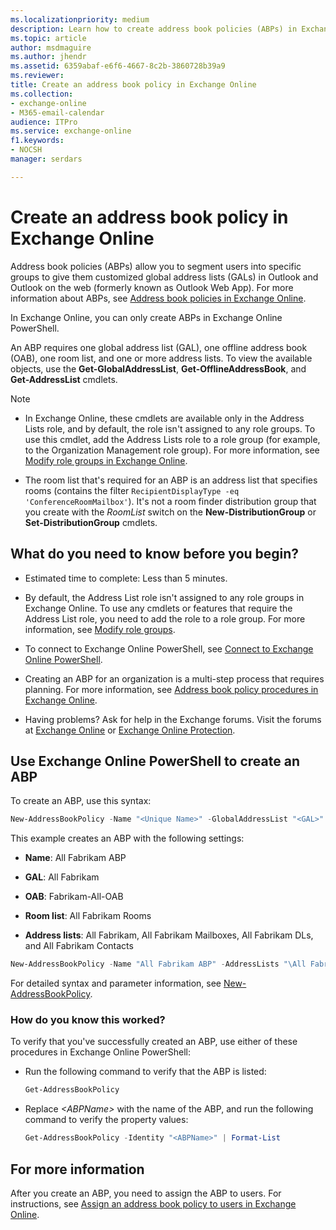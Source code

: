 ```yaml
---
ms.localizationpriority: medium
description: Learn how to create address book policies (ABPs) in Exchange Online.
ms.topic: article
author: msdmaguire
ms.author: jhendr
ms.assetid: 6359abaf-e6f6-4667-8c2b-3860728b39a9
ms.reviewer: 
title: Create an address book policy in Exchange Online
ms.collection: 
- exchange-online
- M365-email-calendar
audience: ITPro
ms.service: exchange-online
f1.keywords:
- NOCSH
manager: serdars

---
```


# Create an address book policy in Exchange Online

Address book policies (ABPs) allow you to segment users into specific groups to give them customized global address lists (GALs) in Outlook and Outlook on the web (formerly known as Outlook Web App). For more information about ABPs, see [Address book policies in Exchange Online](address-book-policies.md).

In Exchange Online, you can only create ABPs in Exchange Online PowerShell.

An ABP requires one global address list (GAL), one offline address book (OAB), one room list, and one or more address lists. To view the available objects, use the **Get-GlobalAddressList**, **Get-OfflineAddressBook**, and **Get-AddressList** cmdlets.

> [!NOTE]
> 
> - In Exchange Online, these cmdlets are available only in the Address Lists role, and by default, the role isn't assigned to any role groups. To use this cmdlet, add the Address Lists role to a role group (for example, to the Organization Management role group). For more information, see [Modify role groups in Exchange Online](../../permissions-exo/role-groups.md#modify-role-groups).
> 
> - The room list that's required for an ABP is an address list that specifies rooms (contains the filter `RecipientDisplayType -eq 'ConferenceRoomMailbox'`). It's not a room finder distribution group that you create with the _RoomList_ switch on the **New-DistributionGroup** or **Set-DistributionGroup** cmdlets.

## What do you need to know before you begin?

- Estimated time to complete: Less than 5 minutes.

- By default, the Address List role isn't assigned to any role groups in Exchange Online. To use any cmdlets or features that require the Address List role, you need to add the role to a role group. For more information, see [Modify role groups](../../permissions-exo/role-groups.md#modify-role-groups).

- To connect to Exchange Online PowerShell, see [Connect to Exchange Online PowerShell](/powershell/exchange/connect-to-exchange-online-powershell).

- Creating an ABP for an organization is a multi-step process that requires planning. For more information, see [Address book policy procedures in Exchange Online](address-book-policy-procedures.md).

- Having problems? Ask for help in the Exchange forums. Visit the forums at [Exchange Online](/answers/topics/office-exchange-server-itpro.html) or [Exchange Online Protection](https://social.technet.microsoft.com/forums/forefront/home?forum=FOPE).

## Use Exchange Online PowerShell to create an ABP

To create an ABP, use this syntax:

```PowerShell
New-AddressBookPolicy -Name "<Unique Name>" -GlobalAddressList "<GAL>" -OfflineAddressBook "<OAB>" -RoomList "<RoomList>" -AddressLists "<AddressList1>","<AddressList2>"...
```

This example creates an ABP with the following settings:

- **Name**: All Fabrikam ABP

- **GAL**: All Fabrikam

- **OAB**: Fabrikam-All-OAB

- **Room list**: All Fabrikam Rooms

- **Address lists**: All Fabrikam, All Fabrikam Mailboxes, All Fabrikam DLs, and All Fabrikam Contacts

```PowerShell
New-AddressBookPolicy -Name "All Fabrikam ABP" -AddressLists "\All Fabrikam","\All Fabrikam Mailboxes","\All Fabrikam DLs","\All Fabrikam Contacts" -OfflineAddressBook \Fabrikam-All-OAB -GlobalAddressList "\All Fabrikam" -RoomList "\All Fabrikam Rooms"
```

For detailed syntax and parameter information, see [New-AddressBookPolicy](/powershell/module/exchange/new-addressbookpolicy).

### How do you know this worked?

To verify that you've successfully created an ABP, use either of these procedures in Exchange Online PowerShell:

- Run the following command to verify that the ABP is listed:

   ```PowerShell
   Get-AddressBookPolicy
   ```

- Replace _\<ABPName\>_ with the name of the ABP, and run the following command to verify the property values:

   ```PowerShell
   Get-AddressBookPolicy -Identity "<ABPName>" | Format-List
   ```

## For more information

After you create an ABP, you need to assign the ABP to users. For instructions, see [Assign an address book policy to users in Exchange Online](assign-an-address-book-policy-to-mail-users.md).